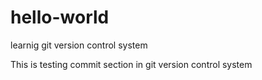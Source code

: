 # hello-world
learnig git version control system

This is testing commit section in  git version control system
